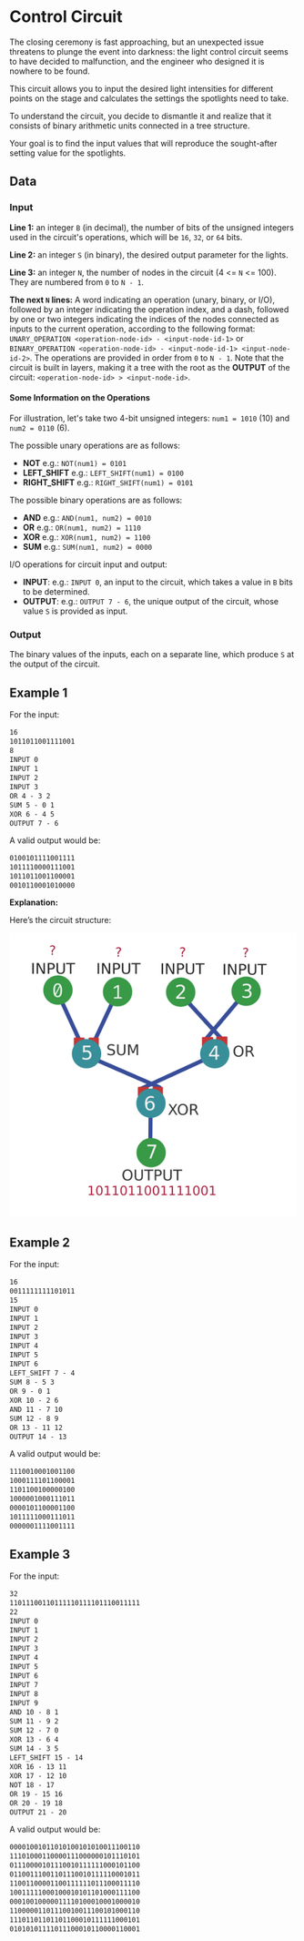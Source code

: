 # Control Circuit

The closing ceremony is fast approaching, but an unexpected issue threatens to plunge the event into darkness: the light control circuit seems to have decided to malfunction, and the engineer who designed it is nowhere to be found.

This circuit allows you to input the desired light intensities for different points on the stage and calculates the settings the spotlights need to take.

To understand the circuit, you decide to dismantle it and realize that it consists of binary arithmetic units connected in a tree structure.

Your goal is to find the input values that will reproduce the sought-after setting value for the spotlights.

## Data

### Input

**Line 1:** an integer `B` (in decimal), the number of bits of the unsigned integers used in the circuit's operations, which will be `16`, `32`, or `64` bits.

**Line 2:** an integer `S` (in binary), the desired output parameter for the lights.

**Line 3:** an integer `N`, the number of nodes in the circuit (4 <= `N` <= 100). They are numbered from `0` to `N - 1`.

**The next `N` lines:** A word indicating an operation (unary, binary, or I/O), followed by an integer indicating the operation index, and a dash, followed by one or two integers indicating the indices of the nodes connected as inputs to the current operation, according to the following format: `UNARY_OPERATION <operation-node-id> - <input-node-id-1>` or `BINARY_OPERATION <operation-node-id> - <input-node-id-1> <input-node-id-2>`. The operations are provided in order from `0` to `N - 1`. Note that the circuit is built in layers, making it a tree with the root as the **OUTPUT** of the circuit: `<operation-node-id> > <input-node-id>`.

#### Some Information on the Operations

For illustration, let's take two 4-bit unsigned integers: `num1 = 1010` (10) and `num2 = 0110` (6).

The possible unary operations are as follows:

 * **NOT** e.g.: `NOT(num1) = 0101`
 * **LEFT_SHIFT** e.g.: `LEFT_SHIFT(num1) = 0100`
 * **RIGHT_SHIFT** e.g.: `RIGHT_SHIFT(num1) = 0101`

The possible binary operations are as follows:

 * **AND** e.g.: `AND(num1, num2) = 0010`
 * **OR** e.g.: `OR(num1, num2) = 1110`
 * **XOR** e.g.: `XOR(num1, num2) = 1100`
 * **SUM** e.g.: `SUM(num1, num2) = 0000`

I/O operations for circuit input and output:

 * **INPUT**: e.g.: `INPUT 0`, an input to the circuit, which takes a value in `B` bits to be determined.
 * **OUTPUT**: e.g.: `OUTPUT 7 - 6`, the unique output of the circuit, whose value `S` is provided as input.

### Output

The binary values of the inputs, each on a separate line, which produce `S` at the output of the circuit.

## Example 1

For the input:

```
16
1011011001111001
8
INPUT 0
INPUT 1
INPUT 2
INPUT 3
OR 4 - 3 2
SUM 5 - 0 1
XOR 6 - 4 5
OUTPUT 7 - 6
```

A valid output would be:

```
0100101111001111
1011110000111001
1011011001100001
0010110001010000
```

**Explanation:**

Here’s the circuit structure:

<p align="center">
  <img src="6. Control Circuit.png?raw=true" alt="Image illustrating the circuit from Example 1." />
</p>

## Example 2

For the input:

```
16
0011111111101011
15
INPUT 0
INPUT 1
INPUT 2
INPUT 3
INPUT 4
INPUT 5
INPUT 6
LEFT_SHIFT 7 - 4
SUM 8 - 5 3
OR 9 - 0 1
XOR 10 - 2 6
AND 11 - 7 10
SUM 12 - 8 9
OR 13 - 11 12
OUTPUT 14 - 13
```

A valid output would be:

```
1110010001001100
1000111101100001
1101100100000100
1000001000111011
0000101100001100
1011111000111011
0000001111001111
```

## Example 3

For the input:

```
32
11011100110111110111101110011111
22
INPUT 0
INPUT 1
INPUT 2
INPUT 3
INPUT 4
INPUT 5
INPUT 6
INPUT 7
INPUT 8
INPUT 9
AND 10 - 8 1
SUM 11 - 9 2
SUM 12 - 7 0
XOR 13 - 6 4
SUM 14 - 3 5
LEFT_SHIFT 15 - 14
XOR 16 - 13 11
XOR 17 - 12 10
NOT 18 - 17
OR 19 - 15 16
OR 20 - 19 18
OUTPUT 21 - 20
```

A valid output would be:

```
00001001011010100101010011100110
11101000110000111000000101110101
01110000101110010111111000101100
01100111001101110010111110001011
11001100001100111111011100011110
10011111000100010101101000111100
00010010000011110100010001000010
11000001101110010011100101000110
11101101101101100010111111000101
01010101111011100010110000110001
```
